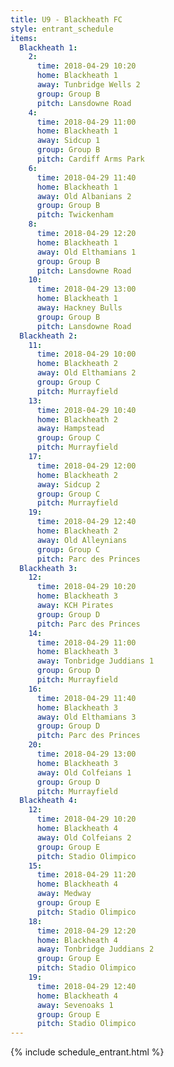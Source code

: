 ```yaml
---
title: U9 - Blackheath FC
style: entrant_schedule
items:
  Blackheath 1:
    2:
      time: 2018-04-29 10:20
      home: Blackheath 1
      away: Tunbridge Wells 2
      group: Group B
      pitch: Lansdowne Road
    4:
      time: 2018-04-29 11:00
      home: Blackheath 1
      away: Sidcup 1
      group: Group B
      pitch: Cardiff Arms Park
    6:
      time: 2018-04-29 11:40
      home: Blackheath 1
      away: Old Albanians 2
      group: Group B
      pitch: Twickenham
    8:
      time: 2018-04-29 12:20
      home: Blackheath 1
      away: Old Elthamians 1
      group: Group B
      pitch: Lansdowne Road
    10:
      time: 2018-04-29 13:00
      home: Blackheath 1
      away: Hackney Bulls
      group: Group B
      pitch: Lansdowne Road
  Blackheath 2:
    11:
      time: 2018-04-29 10:00
      home: Blackheath 2
      away: Old Elthamians 2
      group: Group C
      pitch: Murrayfield
    13:
      time: 2018-04-29 10:40
      home: Blackheath 2
      away: Hampstead
      group: Group C
      pitch: Murrayfield
    17:
      time: 2018-04-29 12:00
      home: Blackheath 2
      away: Sidcup 2
      group: Group C
      pitch: Murrayfield
    19:
      time: 2018-04-29 12:40
      home: Blackheath 2
      away: Old Alleynians
      group: Group C
      pitch: Parc des Princes
  Blackheath 3:
    12:
      time: 2018-04-29 10:20
      home: Blackheath 3
      away: KCH Pirates
      group: Group D
      pitch: Parc des Princes
    14:
      time: 2018-04-29 11:00
      home: Blackheath 3
      away: Tonbridge Juddians 1
      group: Group D
      pitch: Murrayfield
    16:
      time: 2018-04-29 11:40
      home: Blackheath 3
      away: Old Elthamians 3
      group: Group D
      pitch: Parc des Princes
    20:
      time: 2018-04-29 13:00
      home: Blackheath 3
      away: Old Colfeians 1
      group: Group D
      pitch: Murrayfield
  Blackheath 4:
    12:
      time: 2018-04-29 10:20
      home: Blackheath 4
      away: Old Colfeians 2
      group: Group E
      pitch: Stadio Olimpico
    15:
      time: 2018-04-29 11:20
      home: Blackheath 4
      away: Medway
      group: Group E
      pitch: Stadio Olimpico
    18:
      time: 2018-04-29 12:20
      home: Blackheath 4
      away: Tonbridge Juddians 2
      group: Group E
      pitch: Stadio Olimpico
    19:
      time: 2018-04-29 12:40
      home: Blackheath 4
      away: Sevenoaks 1
      group: Group E
      pitch: Stadio Olimpico
---
```


{% include schedule_entrant.html %}
